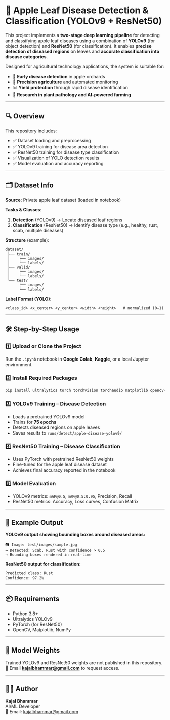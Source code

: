 # 🍏 Apple Leaf Disease Detection & Classification (YOLOv9 + ResNet50)

This project implements a **two-stage deep learning pipeline** for detecting and classifying apple leaf diseases using a combination of **YOLOv9** (for object detection) and **ResNet50** (for classification). It enables **precise detection of diseased regions** on leaves and **accurate classification into disease categories**.

Designed for agricultural technology applications, the system is suitable for:
- 🍎 **Early disease detection** in apple orchards  
- 🌱 **Precision agriculture** and automated monitoring  
- 📊 **Yield protection** through rapid disease identification  
- 🧪 **Research in plant pathology and AI-powered farming**  

---

## 🔍 Overview

This repository includes:

- ✅ Dataset loading and preprocessing  
- ✅ YOLOv9 training for disease area detection  
- ✅ ResNet50 training for disease type classification  
- ✅ Visualization of YOLO detection results  
- ✅ Model evaluation and accuracy reporting  

---

## 🗂️ Dataset Info

**Source**: Private apple leaf dataset (loaded in notebook)  

**Tasks & Classes**:
1. **Detection** (YOLOv9) → Locate diseased leaf regions  
2. **Classification** (ResNet50) → Identify disease type (e.g., healthy, rust, scab, multiple diseases)  

**Structure** (example):
```
dataset/
 ├── train/
 │    ├── images/
 │    └── labels/
 ├── valid/
 │    ├── images/
 │    └── labels/
 └── test/
      ├── images/
      └── labels/
```

**Label Format (YOLO)**:
```
<class_id> <x_center> <y_center> <width> <height>   # normalized (0–1)
```

---

## 🛠️ Step-by-Step Usage

### 1️⃣ Upload or Clone the Project
Run the `.ipynb` notebook in **Google Colab**, **Kaggle**, or a local Jupyter environment.

### 2️⃣ Install Required Packages
```bash
pip install ultralytics torch torchvision torchaudio matplotlib opencv-python
```

### 3️⃣ YOLOv9 Training – Disease Detection
- Loads a pretrained YOLOv9 model  
- Trains for **75 epochs**  
- Detects diseased regions on apple leaves  
- Saves results to `runs/detect/apple-disease-yolov9/`

### 4️⃣ ResNet50 Training – Disease Classification
- Uses PyTorch with pretrained ResNet50 weights  
- Fine-tuned for the apple leaf disease dataset  
- Achieves final accuracy reported in the notebook

### 5️⃣ Model Evaluation
- YOLOv9 metrics: `mAP@0.5`, `mAP@0.5:0.95`, Precision, Recall  
- ResNet50 metrics: Accuracy, Loss curves, Confusion Matrix  

---

## 📸 Example Output

**YOLOv9 output showing bounding boxes around diseased areas:**
```
📷 Image: test/images/sample.jpg  
→ Detected: Scab, Rust with confidence > 0.5  
→ Bounding boxes rendered in real-time
```

**ResNet50 output for classification:**
```
Predicted class: Rust  
Confidence: 97.2%
```

---

## 📦 Requirements
- Python 3.8+  
- Ultralytics YOLOv9  
- PyTorch (for ResNet50)  
- OpenCV, Matplotlib, NumPy

---

## 🔗 Model Weights
Trained YOLOv9 and ResNet50 weights are not published in this repository.  
📩 Email **kajalbhammar@gmail.com** to request access.

---

## 🧑‍💻 Author
**Kajal Bhammar**  
AI/ML Developer  
📧 Email: kajalbhammar@gmail.com  

